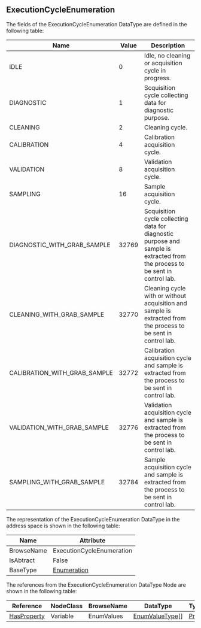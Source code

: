 <!-- datatype -->
## ExecutionCycleEnumeration
<!-- end of description -->
The fields of the ExecutionCycleEnumeration DataType are defined in the following table:  

|Name|Value| Description|
|---|---|---|
|IDLE|0|Idle, no cleaning or acquisition cycle in progress.|
|DIAGNOSTIC|1|Scquisition cycle collecting data for diagnostic purpose.|
|CLEANING|2|Cleaning cycle.|
|CALIBRATION|4|Calibration acquisition cycle.|
|VALIDATION|8|Validation acquisition cycle.|
|SAMPLING|16|Sample acquisition cycle.|
|DIAGNOSTIC_WITH_GRAB_SAMPLE|32769|Scquisition cycle collecting data for diagnostic purpose and sample is extracted from the process to be sent in control lab.|
|CLEANING_WITH_GRAB_SAMPLE|32770|Cleaning cycle with or without acquisition and sample is extracted from the process to be sent in control lab.|
|CALIBRATION_WITH_GRAB_SAMPLE|32772|Calibration acquisition cycle and sample is extracted from the process to be sent in control lab.|
|VALIDATION_WITH_GRAB_SAMPLE|32776|Validation acquisition cycle and sample is extracted from the process to be sent in control lab.|
|SAMPLING_WITH_GRAB_SAMPLE|32784|Sample acquisition cycle and sample is extracted from the process to be sent in control lab.|

The representation of the ExecutionCycleEnumeration DataType in the address space is shown in the following table:  

|Name|Attribute|
|---|---|
|BrowseName|ExecutionCycleEnumeration|
|IsAbtract|False|
|BaseType|[Enumeration](../../../Core/Part3/DataTypes/Enumeration/readme.md)|

The references from the ExecutionCycleEnumeration DataType Node are shown in the following table:  

|Reference|NodeClass|BrowseName|DataType|TypeDefinition|ModellingRule|
|---|---|---|---|---|---|
|[HasProperty](../../../Core/Part3/ReferenceTypes/HasProperty/readme.md)|Variable|EnumValues|[EnumValueType](../../../Core/Part3/DataTypes/EnumValueType/readme.md)[]|[PropertyType](../../../Core/Part5/VariableTypes/PropertyType/readme.md)|[Mandatory](../../../Core/Objects/Mandatory/readme.md)|

